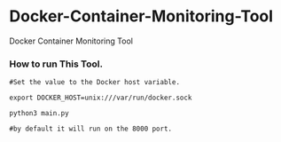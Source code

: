 # Docker-Container-Monitoring-Tool
Docker Container Monitoring Tool 


### How to run This Tool.


```
#Set the value to the Docker host variable.

export DOCKER_HOST=unix:///var/run/docker.sock

python3 main.py

#by default it will run on the 8000 port. 

```


